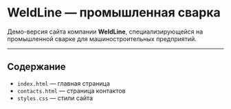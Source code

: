 # WeldLine — промышленная сварка

Демо-версия сайта компании **WeldLine**, специализирующейся на промышленной сварке для машиностроительных предприятий.

---

## Содержание
- `index.html` — главная страница
- `contacts.html` — страница контактов
- `styles.css` — стили сайта
